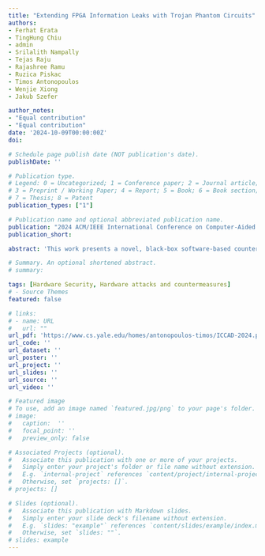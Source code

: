 ```yaml
---
title: "Extending FPGA Information Leaks with Trojan Phantom Circuits"
authors:
- Ferhat Erata
- TingHung Chiu
- admin
- Srilalith Nampally
- Tejas Raju
- Rajashree Ramu
- Ruzica Piskac
- Timos Antonopoulos
- Wenjie Xiong
- Jakub Szefer

author_notes:
- "Equal contribution"
- "Equal contribution"
date: '2024-10-09T00:00:00Z'
doi: 

# Schedule page publish date (NOT publication's date).
publishDate: ''

# Publication type.
# Legend: 0 = Uncategorized; 1 = Conference paper; 2 = Journal article;
# 3 = Preprint / Working Paper; 4 = Report; 5 = Book; 6 = Book section;
# 7 = Thesis; 8 = Patent
publication_types: ["1"]

# Publication name and optional abbreviated publication name.
publication: "2024 ACM/IEEE International Conference on Computer-Aided Design (ICCAD)"
publication_short: 

abstract: 'This work presents a novel, black-box software-based countermeasure against physical attacks including power side-channel and fault-injection attacks. The approach uses the concept of random self-reducibility and self-correctness to add randomness and redundancy in the execution for protection. Our approach is at the operation level, is not algorithm-specific, and thus, can be applied for protecting a wide range of algorithms. The countermeasure isempirically evaluated against attacks over operations like modular exponentiation, modular multiplication, polynomial multiplication, and number theoretic transforms. An end-to-end implementation of this countermeasure is demonstrated for RSA-CRT signature algorithm and Kyber Key Generation public key cryptosystems. The countermeasure reduced the power side-channel leakage by two orders of magnitude, to an acceptably secure level in TVLA analysis. For fault injection, the countermeasure reduces the number of faults to 95.4% in average.'

# Summary. An optional shortened abstract.
# summary: 

tags: [Hardware Security, Hardware attacks and countermeasures]
# - Source Themes
featured: false

# links:
# - name: URL
#   url: ""
url_pdf: 'https://www.cs.yale.edu/homes/antonopoulos-timos/ICCAD-2024.pdf'
url_code: ''
url_dataset: ''
url_poster: ''
url_project: ''
url_slides: ''
url_source: ''
url_video: ''

# Featured image
# To use, add an image named `featured.jpg/png` to your page's folder. 
# image:
#   caption:  ''
#   focal_point: ''
#   preview_only: false

# Associated Projects (optional).
#   Associate this publication with one or more of your projects.
#   Simply enter your project's folder or file name without extension.
#   E.g. `internal-project` references `content/project/internal-project/index.md`.
#   Otherwise, set `projects: []`.
# projects: []

# Slides (optional).
#   Associate this publication with Markdown slides.
#   Simply enter your slide deck's filename without extension.
#   E.g. `slides: "example"` references `content/slides/example/index.md`.
#   Otherwise, set `slides: ""`.
# slides: example
---
```


<!-- {{% callout note %}}
Click the *Cite* button above to demo the feature to enable visitors to import publication metadata into their reference management software.
{{% /callout %}}

{{% callout note %}}
Create your slides in Markdown - click the *Slides* button to check out the example.
{{% /callout %}}

Supplementary notes can be added here, including [code, math, and images](https://wowchemy.com/docs/writing-markdown-latex/). -->

